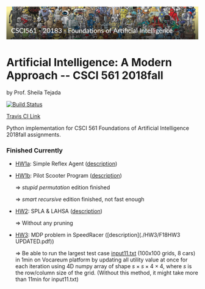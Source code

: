 ![TITLE_pic](https://github.com/AgentDS/AIMA-CSCI-561-18fall/raw/master/TITLE_pic.png)
# Artificial Intelligence: A Modern Approach -- CSCI 561 2018fall

by Prof. Sheila Tejada

[![Build Status](https://travis-ci.com/AgentDS/AIMA-CSCI-561-18fall.svg?token=Zdxzuh6yQ7NxpAUZUUKb&branch=master)](https://travis-ci.com/AgentDS/AIMA-CSCI-561-18fall)

[Travis CI Link](https://travis-ci.com/AgentDS/AIMA-CSCI-561-18fall)

Python implementation for CSCI 561 Foundations of Artificial Intelligence 2018fall assignments.

### Finished Currently

- [HW1a](./HW1a): Simple Reflex Agent ([description](./HW1a/HW1a.pdf)) 

- [HW1b](./HW1b): Pilot Scooter Program ([description](./HW1b/HW1b.pdf)) 

  =>  _stupid permutation_ edition finished

  =>  _smart recursive_ edition finished, not fast enough

- [HW2](./HW2): SPLA & LAHSA ([description](./HW2/F18HW2_V2.pdf))

  => Without any pruning

- [HW3](./HW3): MDP problem in SpeedRacer ([description](./HW3/F18HW3 UPDATED.pdf))

  => Be able to run the largest test case [input11.txt](./HW3/HW3_Test_Cases/input11.txt) (100x100 grids, 8 cars) in 1min on Vocareum platform by updating all utility value at once for each iteration using 4D numpy array of shape $s \times s \times 4 \times 4$, where $s$ is the row/column size of the grid. (Without this method, it might take more than 11min for input11.txt)

